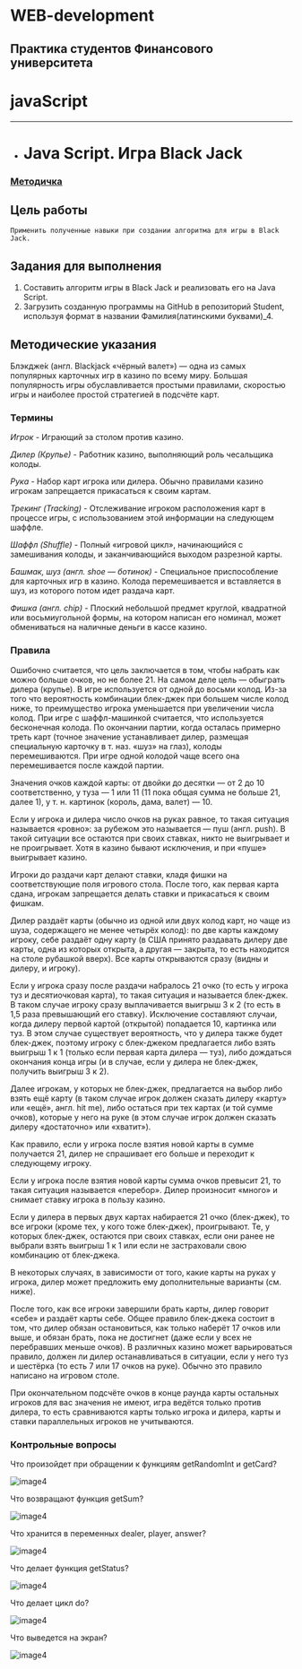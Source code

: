 # WEB-development


## Практика студентов Финансового университета


# javaScript
__________________________________________



- # Java Script. Игра Black Jack

### [Методичка](https://docs.google.com/document/d/1IkshSUprLN6kPMoTX4wv8Y_4PSweQluf/edit#)


## Цель работы

    Применить полученные навыки при создании алгоритма для игры в Black Jack.

## Задания для выполнения
1. Составить алгоритм игры в Black Jack и реализовать его на Java Script.
2. Загрузить созданную программы на GitHub в репозиторий Student, используя формат в названии Фамилия(латинскими буквами)_4.


## Методические указания
Блэкдже́к (англ. Blackjack «чёрный валет») — одна из самых популярных карточных игр в казино по всему миру. Большая популярность игры обуславливается простыми правилами, скоростью игры и наиболее простой стратегией в подсчёте карт. 

### Термины
*Игрок* - Играющий за столом против казино.

*Дилер (Крупье)* - Работник казино, выполняющий роль чесальщика колоды.

*Рука* - Набор карт игрока или дилера. Обычно правилами казино игрокам запрещается прикасаться к своим картам.

*Трекинг (Tracking)* - Отслеживание игроком расположения карт в процессе игры, с использованием этой информации на следующем шаффле.

*Шаффл (Shuffle)* - Полный «игровой цикл», начинающийся с замешивания колоды, и заканчивающийся выходом разрезной карты.

*Башмак, шуз (англ. shoe — ботинок)* - Специальное приспособление для карточных игр в казино. Колода перемешивается и вставляется в шуз, из которого потом идет раздача карт. 

*Фишка (англ. chip)* - Плоский небольшой предмет круглой, квадратной или восьмиугольной формы, на котором написан его номинал, может обмениваться на наличные деньги в кассе казино.


### Правила

Ошибочно считается, что цель заключается в том, чтобы набрать как можно больше очков, но не более 21. На самом деле цель — обыграть дилера (крупье). В игре используется от одной до восьми колод. Из-за того что вероятность комбинации блек-джек при большем числе колод ниже, то преимущество игрока уменьшается при увеличении числа колод. При игре с шаффл-машинкой считается, что используется бесконечная колода. По окончании партии, когда осталась примерно треть карт (точное значение устанавливает дилер, размещая специальную карточку в т. наз. «шуз» на глаз), колоды перемешиваются. При игре одной колодой чаще всего она перемешивается после каждой партии.

Значения очков каждой карты: от двойки до десятки — от 2 до 10 соответственно, у туза — 1 или 11 (11 пока общая сумма не больше 21, далее 1), у т. н. картинок (король, дама, валет) — 10.

Если у игрока и дилера число очков на руках равное, то такая ситуация называется «ровно»: за рубежом это называется — пуш (англ. push). В такой ситуации все остаются при своих ставках, никто не выигрывает и не проигрывает. Хотя в казино бывают исключения, и при «пуше» выигрывает казино.

Игроки до раздачи карт делают ставки, кладя фишки на соответствующие поля игрового стола. После того, как первая карта сдана, игрокам запрещается делать ставки и прикасаться к своим фишкам.

Дилер раздаёт карты (обычно из одной или двух колод карт, но чаще из шуза, содержащего не менее четырёх колод): по две карты каждому игроку, себе раздаёт одну карту (в США принято раздавать дилеру две карты, одна из которых открыта, а другая — закрыта, то есть находится на столе рубашкой вверх). Все карты открываются сразу (видны и дилеру, и игроку).

Если у игрока сразу после раздачи набралось 21 очко (то есть у игрока туз и десятиочковая карта), то такая ситуация и называется блек-джек. В таком случае игроку сразу выплачивается выигрыш 3 к 2 (то есть в 1,5 раза превышающий его ставку). Исключение составляют случаи, когда дилеру первой картой (открытой) попадается 10, картинка или туз. В этом случае существует вероятность, что у дилера также будет блек-джек, поэтому игроку с блек-джеком предлагается либо взять выигрыш 1 к 1 (только если первая карта дилера — туз), либо дождаться окончания конца игры (и в случае, если у дилера не блек-джек, получить выигрыш 3 к 2). 

Далее игрокам, у которых не блек-джек, предлагается на выбор либо взять ещё карту (в таком случае игрок должен сказать дилеру «карту» или «ещё», англ. hit me), либо остаться при тех картах (и той сумме очков), которые у него на руке (в этом случае игрок должен сказать дилеру «достаточно» или «хватит»). 

Как правило, если у игрока после взятия новой карты в сумме получается 21, дилер не спрашивает его больше и переходит к следующему игроку.

Если у игрока после взятия новой карты сумма очков превысит 21, то такая ситуация называется «перебор». Дилер произносит «много» и снимает ставку игрока в пользу казино.

Если у дилера в первых двух картах набирается 21 очко (блек-джек), то все игроки (кроме тех, у кого тоже блек-джек), проигрывают. Те, у которых блек-джек, остаются при своих ставках, если они ранее не выбрали взять выигрыш 1 к 1 или если не застраховали свою комбинацию от блек-джека.

В некоторых случаях, в зависимости от того, какие карты на руках у игрока, дилер может предложить ему дополнительные варианты (см. ниже).

После того, как все игроки завершили брать карты, дилер говорит «себе» и раздаёт карты себе. Общее правило блек-джека состоит в том, что дилер обязан остановиться, как только наберёт 17 очков или выше, и обязан брать, пока не достигнет (даже если у всех не перебравших меньше очков). В различных казино может варьироваться правило, должен ли дилер останавливаться в ситуации, если у него туз и шестёрка (то есть 7 или 17 очков на руке). Обычно это правило написано на игровом столе.

При окончательном подсчёте очков в конце раунда карты остальных игроков для вас значения не имеют, игра ведётся только против дилера, то есть сравниваются карты только игрока и дилера, карты и ставки параллельных игроков не учитываются.

### Контрольные вопросы
Что произойдет при обращении к функциям getRandomInt и getCard?

![image4](images/image2.png "image4") 


Что возвращают функция getSum?

![image4](images/image4.png "image4") 

Что хранится в переменных dealer, player, answer?

![image4](images/image3.png "image4") 


Что делает функция getStatus?

![image4](images/image6.png "image4") 


Что делает цикл do?

![image4](images/image5.png "image4") 

Что выведется на экран?

![image4](images/image1.png "image4") 


